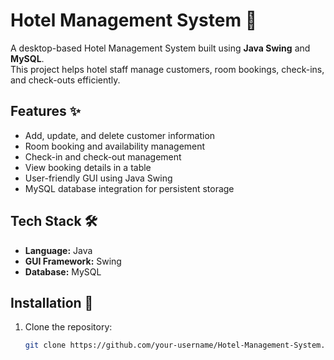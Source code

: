 # Hotel Management System 🏨

A desktop-based Hotel Management System built using **Java Swing** and **MySQL**.  
This project helps hotel staff manage customers, room bookings, check-ins, and check-outs efficiently.

## Features ✨

- Add, update, and delete customer information  
- Room booking and availability management  
- Check-in and check-out management  
- View booking details in a table  
- User-friendly GUI using Java Swing  
- MySQL database integration for persistent storage  

## Tech Stack 🛠️

- **Language:** Java  
- **GUI Framework:** Swing  
- **Database:** MySQL  

## Installation 🚀

1. Clone the repository:  
   ```bash
   git clone https://github.com/your-username/Hotel-Management-System.git
